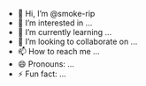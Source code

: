 - 👋 Hi, I’m @smoke-rip
- 👀 I’m interested in ...
- 🌱 I’m currently learning ...
- 💞️ I’m looking to collaborate on ...
- 📫 How to reach me ...
- 😄 Pronouns: ...
- ⚡ Fun fact: ...

<!---
smoke-rip/smoke-rip is a ✨ special ✨ repository because its `README.md` (this file) appears on your GitHub profile.
You can click the Preview link to take a look at your changes.
--->
